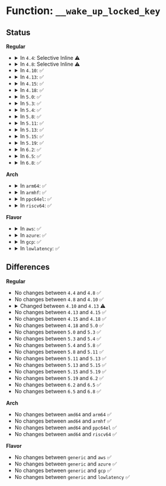 # Function: <code>__wake_up_locked_key</code>

## Status
<b>Regular</b>
<ul>
<li>
<details>
<summary>In <code>4.4</code>: Selective Inline ⚠️</summary>

```c
void __wake_up_locked_key(wait_queue_head_t *q, unsigned int mode, void *key);
```

**Collision:** Unique Global

**Inline:** Selective

**Transformation:** False

**Instances:**

```
In kernel/sched/wait.c (ffffffff810c3400)
Location: kernel/sched/wait.c:109
Inline: True
Inline callers:
  - kernel/sched/wait.c:abort_exclusive_wait
Direct callers:
  - fs/eventfd.c:eventfd_signal
  - fs/eventfd.c:eventfd_ctx_remove_wait_queue
  - fs/eventfd.c:eventfd_write
  - fs/eventfd.c:eventfd_ctx_read
  - fs/userfaultfd.c:__wake_userfault
  - fs/userfaultfd.c:__wake_userfault
  - fs/userfaultfd.c:userfaultfd_release
  - fs/userfaultfd.c:userfaultfd_release
  - drivers/dma-buf/dma-buf.c:dma_buf_poll_cb
```
**Symbols:**

```
ffffffff810c3400-ffffffff810c341a: __wake_up_locked_key (STB_GLOBAL)
```
</details>
</li>
<li>
<details>
<summary>In <code>4.8</code>: Selective Inline ⚠️</summary>

```c
void __wake_up_locked_key(wait_queue_head_t *q, unsigned int mode, void *key);
```

**Collision:** Unique Global

**Inline:** Selective

**Transformation:** False

**Instances:**

```
In kernel/sched/wait.c (ffffffff810c6f90)
Location: kernel/sched/wait.c:109
Inline: True
Inline callers:
  - kernel/sched/wait.c:abort_exclusive_wait
Direct callers:
  - fs/eventfd.c:eventfd_write
  - fs/eventfd.c:eventfd_ctx_read
  - fs/eventfd.c:eventfd_ctx_remove_wait_queue
  - fs/eventfd.c:eventfd_signal
  - fs/userfaultfd.c:__wake_userfault
  - fs/userfaultfd.c:__wake_userfault
  - fs/userfaultfd.c:userfaultfd_release
  - fs/userfaultfd.c:userfaultfd_release
  - drivers/dma-buf/dma-buf.c:dma_buf_poll_cb
```
**Symbols:**

```
ffffffff810c6d80-ffffffff810c6d9a: __wake_up_locked_key (STB_GLOBAL)
```
</details>
</li>
<li>
<details>
<summary>In <code>4.10</code>: ✅</summary>

```c
void __wake_up_locked_key(wait_queue_head_t *q, unsigned int mode, void *key);
```

**Collision:** Unique Global

**Inline:** No

**Transformation:** False

**Instances:**

```
In kernel/sched/wait.c (ffffffff810ccd60)
Location: kernel/sched/wait.c:109
Inline: False
Direct callers:
  - mm/filemap.c:wake_up_page_bit
  - fs/eventfd.c:eventfd_write
  - fs/eventfd.c:eventfd_ctx_read
  - fs/eventfd.c:eventfd_ctx_remove_wait_queue
  - fs/eventfd.c:eventfd_signal
  - fs/userfaultfd.c:__wake_userfault
  - fs/userfaultfd.c:__wake_userfault
  - fs/userfaultfd.c:userfaultfd_release
  - fs/userfaultfd.c:userfaultfd_release
  - drivers/dma-buf/dma-buf.c:dma_buf_poll_cb
```
**Symbols:**

```
ffffffff810ccd60-ffffffff810ccd7a: __wake_up_locked_key (STB_GLOBAL)
```
</details>
</li>
<li>
<details>
<summary>In <code>4.13</code>: ✅</summary>

```c
void __wake_up_locked_key(struct wait_queue_head *wq_head, unsigned int mode, void *key);
```

**Collision:** Unique Global

**Inline:** No

**Transformation:** False

**Instances:**

```
In kernel/sched/wait.c (ffffffff810c9630)
Location: kernel/sched/wait.c:111
Inline: False
Direct callers:
  - mm/filemap.c:wake_up_page_bit
  - fs/eventfd.c:eventfd_write
  - fs/eventfd.c:eventfd_ctx_read
  - fs/eventfd.c:eventfd_ctx_remove_wait_queue
  - fs/eventfd.c:eventfd_signal
  - fs/userfaultfd.c:__wake_userfault
  - fs/userfaultfd.c:__wake_userfault
  - fs/userfaultfd.c:userfaultfd_release
  - fs/userfaultfd.c:userfaultfd_release
  - drivers/dma-buf/dma-buf.c:dma_buf_poll_cb
```
**Symbols:**

```
ffffffff810c9630-ffffffff810c964a: __wake_up_locked_key (STB_GLOBAL)
```
</details>
</li>
<li>
<details>
<summary>In <code>4.15</code>: ✅</summary>

```c
void __wake_up_locked_key(struct wait_queue_head *wq_head, unsigned int mode, void *key);
```

**Collision:** Unique Global

**Inline:** No

**Transformation:** False

**Instances:**

```
In kernel/sched/wait.c (ffffffff810d0e50)
Location: kernel/sched/wait.c:162
Inline: False
Direct callers:
  - fs/eventfd.c:eventfd_write
  - fs/eventfd.c:eventfd_ctx_read
  - fs/eventfd.c:eventfd_ctx_remove_wait_queue
  - fs/eventfd.c:eventfd_signal
  - fs/userfaultfd.c:__wake_userfault
  - fs/userfaultfd.c:__wake_userfault
  - fs/userfaultfd.c:userfaultfd_release
  - fs/userfaultfd.c:userfaultfd_release
  - drivers/dma-buf/dma-buf.c:dma_buf_poll_cb
```
**Symbols:**

```
ffffffff810d0e50-ffffffff810d0e6d: __wake_up_locked_key (STB_GLOBAL)
```
</details>
</li>
<li>
<details>
<summary>In <code>4.18</code>: ✅</summary>

```c
void __wake_up_locked_key(struct wait_queue_head *wq_head, unsigned int mode, void *key);
```

**Collision:** Unique Global

**Inline:** No

**Transformation:** False

**Instances:**

```
In kernel/sched/wait.c (ffffffff810d93a0)
Location: kernel/sched/wait.c:156
Inline: False
Direct callers:
  - fs/eventfd.c:eventfd_write
  - fs/eventfd.c:eventfd_read
  - fs/eventfd.c:eventfd_ctx_remove_wait_queue
  - fs/eventfd.c:eventfd_signal
  - fs/userfaultfd.c:__wake_userfault
  - fs/userfaultfd.c:__wake_userfault
  - fs/userfaultfd.c:userfaultfd_release
  - fs/userfaultfd.c:userfaultfd_release
  - drivers/dma-buf/dma-buf.c:dma_buf_poll_cb
```
**Symbols:**

```
ffffffff810d93a0-ffffffff810d93bd: __wake_up_locked_key (STB_GLOBAL)
```
</details>
</li>
<li>
<details>
<summary>In <code>5.0</code>: ✅</summary>

```c
void __wake_up_locked_key(struct wait_queue_head *wq_head, unsigned int mode, void *key);
```

**Collision:** Unique Global

**Inline:** No

**Transformation:** False

**Instances:**

```
In kernel/sched/wait.c (ffffffff810e2ea0)
Location: kernel/sched/wait.c:158
Inline: False
Direct callers:
  - fs/timerfd.c:timerfd_ioctl
  - fs/timerfd.c:timerfd_clock_was_set
  - fs/timerfd.c:timerfd_triggered
  - fs/eventfd.c:eventfd_write
  - fs/eventfd.c:eventfd_read
  - fs/eventfd.c:eventfd_ctx_remove_wait_queue
  - fs/eventfd.c:eventfd_signal
  - fs/userfaultfd.c:__wake_userfault
  - fs/userfaultfd.c:userfaultfd_release
  - drivers/dma-buf/dma-buf.c:dma_buf_poll_cb
```
**Symbols:**

```
ffffffff810e2ea0-ffffffff810e2ebd: __wake_up_locked_key (STB_GLOBAL)
```
</details>
</li>
<li>
<details>
<summary>In <code>5.3</code>: ✅</summary>

```c
void __wake_up_locked_key(struct wait_queue_head *wq_head, unsigned int mode, void *key);
```

**Collision:** Unique Global

**Inline:** No

**Transformation:** False

**Instances:**

```
In kernel/sched/wait.c (ffffffff810e9aa0)
Location: kernel/sched/wait.c:155
Inline: False
Direct callers:
  - fs/timerfd.c:timerfd_ioctl
  - fs/timerfd.c:timerfd_clock_was_set
  - fs/timerfd.c:timerfd_triggered
  - fs/eventfd.c:eventfd_write
  - fs/eventfd.c:eventfd_read
  - fs/eventfd.c:eventfd_ctx_remove_wait_queue
  - fs/eventfd.c:eventfd_signal
  - fs/userfaultfd.c:__wake_userfault
  - fs/userfaultfd.c:userfaultfd_release
  - drivers/dma-buf/dma-buf.c:dma_buf_poll_cb
```
**Symbols:**

```
ffffffff810e9aa0-ffffffff810e9abd: __wake_up_locked_key (STB_GLOBAL)
```
</details>
</li>
<li>
<details>
<summary>In <code>5.4</code>: ✅</summary>

```c
void __wake_up_locked_key(struct wait_queue_head *wq_head, unsigned int mode, void *key);
```

**Collision:** Unique Global

**Inline:** No

**Transformation:** False

**Instances:**

```
In kernel/sched/wait.c (ffffffff810f5470)
Location: kernel/sched/wait.c:155
Inline: False
Direct callers:
  - fs/timerfd.c:timerfd_ioctl
  - fs/timerfd.c:timerfd_clock_was_set
  - fs/timerfd.c:timerfd_triggered
  - fs/eventfd.c:eventfd_write
  - fs/eventfd.c:eventfd_read
  - fs/eventfd.c:eventfd_ctx_remove_wait_queue
  - fs/eventfd.c:eventfd_signal
  - fs/userfaultfd.c:__wake_userfault
  - fs/userfaultfd.c:userfaultfd_release
  - block/blk-iocost.c:iocg_kick_waitq
  - drivers/dma-buf/dma-buf.c:dma_buf_poll_cb
```
**Symbols:**

```
ffffffff810f5470-ffffffff810f548d: __wake_up_locked_key (STB_GLOBAL)
```
</details>
</li>
<li>
<details>
<summary>In <code>5.8</code>: ✅</summary>

```c
void __wake_up_locked_key(struct wait_queue_head *wq_head, unsigned int mode, void *key);
```

**Collision:** Unique Global

**Inline:** No

**Transformation:** False

**Instances:**

```
In kernel/sched/wait.c (ffffffff810feb90)
Location: kernel/sched/wait.c:155
Inline: False
Direct callers:
  - fs/timerfd.c:timerfd_ioctl
  - fs/timerfd.c:timerfd_clock_was_set
  - fs/timerfd.c:timerfd_alarmproc
  - fs/timerfd.c:timerfd_tmrproc
  - fs/eventfd.c:eventfd_write
  - fs/eventfd.c:eventfd_read
  - fs/eventfd.c:eventfd_ctx_remove_wait_queue
  - fs/eventfd.c:eventfd_signal
  - fs/userfaultfd.c:__wake_userfault
  - fs/userfaultfd.c:userfaultfd_release
  - block/blk-iocost.c:iocg_kick_waitq
  - drivers/dma-buf/dma-buf.c:dma_buf_poll
  - drivers/dma-buf/dma-buf.c:dma_buf_poll
  - drivers/dma-buf/dma-buf.c:dma_buf_poll
  - drivers/dma-buf/dma-buf.c:dma_buf_poll
```
**Symbols:**

```
ffffffff810feb90-ffffffff810febad: __wake_up_locked_key (STB_GLOBAL)
```
</details>
</li>
<li>
<details>
<summary>In <code>5.11</code>: ✅</summary>

```c
void __wake_up_locked_key(struct wait_queue_head *wq_head, unsigned int mode, void *key);
```

**Collision:** Unique Global

**Inline:** No

**Transformation:** False

**Instances:**

```
In kernel/sched/wait.c (ffffffff810fd510)
Location: kernel/sched/wait.c:170
Inline: False
Direct callers:
  - fs/timerfd.c:timerfd_ioctl
  - fs/timerfd.c:timerfd_clock_was_set
  - fs/timerfd.c:timerfd_alarmproc
  - fs/timerfd.c:timerfd_tmrproc
  - fs/eventfd.c:eventfd_write
  - fs/eventfd.c:eventfd_read
  - fs/eventfd.c:eventfd_ctx_remove_wait_queue
  - fs/eventfd.c:eventfd_signal
  - fs/userfaultfd.c:__wake_userfault
  - fs/userfaultfd.c:userfaultfd_release
  - block/blk-iocost.c:iocg_kick_waitq
  - drivers/dma-buf/dma-buf.c:dma_buf_poll
  - drivers/dma-buf/dma-buf.c:dma_buf_poll
  - drivers/dma-buf/dma-buf.c:dma_buf_poll
  - drivers/dma-buf/dma-buf.c:dma_buf_poll
```
**Symbols:**

```
ffffffff810fd510-ffffffff810fd52d: __wake_up_locked_key (STB_GLOBAL)
```
</details>
</li>
<li>
<details>
<summary>In <code>5.13</code>: ✅</summary>

```c
void __wake_up_locked_key(struct wait_queue_head *wq_head, unsigned int mode, void *key);
```

**Collision:** Unique Global

**Inline:** No

**Transformation:** False

**Instances:**

```
In kernel/sched/wait.c (ffffffff810ff8d0)
Location: kernel/sched/wait.c:170
Inline: False
Direct callers:
  - fs/timerfd.c:timerfd_ioctl
  - fs/timerfd.c:timerfd_clock_was_set
  - fs/timerfd.c:timerfd_alarmproc
  - fs/timerfd.c:timerfd_tmrproc
  - fs/eventfd.c:eventfd_write
  - fs/eventfd.c:eventfd_read
  - fs/eventfd.c:eventfd_ctx_remove_wait_queue
  - fs/eventfd.c:eventfd_signal
  - fs/userfaultfd.c:__wake_userfault
  - fs/userfaultfd.c:userfaultfd_release
  - block/blk-iocost.c:iocg_kick_waitq
  - drivers/dma-buf/dma-buf.c:dma_buf_poll
  - drivers/dma-buf/dma-buf.c:dma_buf_poll
  - drivers/dma-buf/dma-buf.c:dma_buf_poll
  - drivers/dma-buf/dma-buf.c:dma_buf_poll
```
**Symbols:**

```
ffffffff810ff8d0-ffffffff810ff8ed: __wake_up_locked_key (STB_GLOBAL)
```
</details>
</li>
<li>
<details>
<summary>In <code>5.15</code>: ✅</summary>

```c
void __wake_up_locked_key(struct wait_queue_head *wq_head, unsigned int mode, void *key);
```

**Collision:** Unique Global

**Inline:** No

**Transformation:** False

**Instances:**

```
In kernel/sched/wait.c (ffffffff8111b9c0)
Location: kernel/sched/wait.c:170
Inline: False
Direct callers:
  - fs/timerfd.c:timerfd_ioctl
  - fs/timerfd.c:timerfd_clock_was_set
  - fs/timerfd.c:timerfd_alarmproc
  - fs/timerfd.c:timerfd_tmrproc
  - fs/eventfd.c:eventfd_write
  - fs/eventfd.c:eventfd_read
  - fs/eventfd.c:eventfd_ctx_remove_wait_queue
  - fs/eventfd.c:eventfd_signal
  - fs/userfaultfd.c:__wake_userfault
  - fs/userfaultfd.c:userfaultfd_release
  - block/blk-iocost.c:iocg_kick_waitq
  - drivers/dma-buf/dma-buf.c:dma_buf_poll
  - drivers/dma-buf/dma-buf.c:dma_buf_poll
```
**Symbols:**

```
ffffffff8111b9c0-ffffffff8111b9dd: __wake_up_locked_key (STB_GLOBAL)
```
</details>
</li>
<li>
<details>
<summary>In <code>5.19</code>: ✅</summary>

```c
void __wake_up_locked_key(struct wait_queue_head *wq_head, unsigned int mode, void *key);
```

**Collision:** Unique Global

**Inline:** No

**Transformation:** False

**Instances:**

```
In kernel/sched/build_utility.c (ffffffff8113bd00)
Location: kernel/sched/wait.c:169
Inline: False
Direct callers:
  - fs/timerfd.c:timerfd_ioctl
  - fs/timerfd.c:timerfd_clock_was_set
  - fs/timerfd.c:timerfd_alarmproc
  - fs/timerfd.c:timerfd_tmrproc
  - fs/eventfd.c:eventfd_write
  - fs/eventfd.c:eventfd_read
  - fs/eventfd.c:eventfd_ctx_remove_wait_queue
  - fs/eventfd.c:eventfd_signal
  - fs/userfaultfd.c:__wake_userfault
  - fs/userfaultfd.c:userfaultfd_release
  - block/blk-iocost.c:iocg_kick_waitq
  - drivers/dma-buf/dma-buf.c:dma_buf_poll
  - drivers/dma-buf/dma-buf.c:dma_buf_poll
```
**Symbols:**

```
ffffffff8113bd00-ffffffff8113bd31: __wake_up_locked_key (STB_GLOBAL)
```
</details>
</li>
<li>
<details>
<summary>In <code>6.2</code>: ✅</summary>

```c
void __wake_up_locked_key(struct wait_queue_head *wq_head, unsigned int mode, void *key);
```

**Collision:** Unique Global

**Inline:** No

**Transformation:** False

**Instances:**

```
In kernel/sched/build_utility.c (ffffffff811667d0)
Location: kernel/sched/wait.c:173
Inline: False
Direct callers:
  - fs/timerfd.c:timerfd_ioctl
  - fs/timerfd.c:timerfd_clock_was_set
  - fs/timerfd.c:timerfd_alarmproc
  - fs/timerfd.c:timerfd_tmrproc
  - fs/eventfd.c:eventfd_write
  - fs/eventfd.c:eventfd_read
  - fs/eventfd.c:eventfd_ctx_remove_wait_queue
  - fs/eventfd.c:eventfd_signal_mask
  - fs/userfaultfd.c:__wake_userfault
  - fs/userfaultfd.c:userfaultfd_release
  - block/blk-iocost.c:iocg_kick_waitq
  - drivers/dma-buf/dma-buf.c:dma_buf_poll
  - drivers/dma-buf/dma-buf.c:dma_buf_poll
```
**Symbols:**

```
ffffffff811667d0-ffffffff81166801: __wake_up_locked_key (STB_GLOBAL)
```
</details>
</li>
<li>
<details>
<summary>In <code>6.5</code>: ✅</summary>

```c
void __wake_up_locked_key(struct wait_queue_head *wq_head, unsigned int mode, void *key);
```

**Collision:** Unique Global

**Inline:** No

**Transformation:** False

**Instances:**

```
In kernel/sched/build_utility.c (ffffffff81176c40)
Location: kernel/sched/wait.c:173
Inline: False
Direct callers:
  - fs/timerfd.c:timerfd_ioctl
  - fs/timerfd.c:timerfd_clock_was_set
  - fs/timerfd.c:timerfd_alarmproc
  - fs/timerfd.c:timerfd_tmrproc
  - fs/eventfd.c:eventfd_write
  - fs/eventfd.c:eventfd_read
  - fs/eventfd.c:eventfd_ctx_remove_wait_queue
  - fs/eventfd.c:eventfd_signal_mask
  - fs/userfaultfd.c:__wake_userfault
  - fs/userfaultfd.c:userfaultfd_release
  - block/blk-iocost.c:iocg_kick_waitq
  - drivers/dma-buf/dma-buf.c:dma_buf_poll
  - drivers/dma-buf/dma-buf.c:dma_buf_poll
```
**Symbols:**

```
ffffffff81176c40-ffffffff81176c71: __wake_up_locked_key (STB_GLOBAL)
```
</details>
</li>
<li>
<details>
<summary>In <code>6.8</code>: ✅</summary>

```c
void __wake_up_locked_key(struct wait_queue_head *wq_head, unsigned int mode, void *key);
```

**Collision:** Unique Global

**Inline:** No

**Transformation:** False

**Instances:**

```
In kernel/sched/build_utility.c (ffffffff81184c70)
Location: kernel/sched/wait.c:145
Inline: False
Direct callers:
  - mm/filemap.c:folio_wake_bit
  - fs/timerfd.c:timerfd_ioctl
  - fs/timerfd.c:timerfd_clock_was_set
  - fs/timerfd.c:timerfd_alarmproc
  - fs/timerfd.c:timerfd_tmrproc
  - fs/eventfd.c:eventfd_write
  - fs/eventfd.c:eventfd_read
  - fs/eventfd.c:eventfd_ctx_remove_wait_queue
  - fs/eventfd.c:eventfd_signal_mask
  - fs/userfaultfd.c:__wake_userfault
  - fs/userfaultfd.c:userfaultfd_release
  - block/blk-iocost.c:iocg_kick_waitq
  - drivers/dma-buf/dma-buf.c:dma_buf_poll
  - drivers/dma-buf/dma-buf.c:dma_buf_poll
```
**Symbols:**

```
ffffffff81184c70-ffffffff81184c9b: __wake_up_locked_key (STB_GLOBAL)
```
</details>
</li>
</ul>
<b>Arch</b>
<ul>
<li>
<details>
<summary>In <code>arm64</code>: ✅</summary>

```c
void __wake_up_locked_key(struct wait_queue_head *wq_head, unsigned int mode, void *key);
```

**Collision:** Unique Global

**Inline:** No

**Transformation:** False

**Instances:**

```
In kernel/sched/wait.c (ffff800010157ff0)
Location: kernel/sched/wait.c:155
Inline: False
Direct callers:
  - fs/timerfd.c:timerfd_ioctl
  - fs/timerfd.c:timerfd_clock_was_set
  - fs/timerfd.c:timerfd_triggered
  - fs/eventfd.c:eventfd_write
  - fs/eventfd.c:eventfd_read
  - fs/eventfd.c:eventfd_ctx_remove_wait_queue
  - fs/eventfd.c:eventfd_signal
  - fs/userfaultfd.c:__wake_userfault
  - fs/userfaultfd.c:userfaultfd_release
  - block/blk-iocost.c:iocg_kick_waitq
  - drivers/dma-buf/dma-buf.c:dma_buf_poll_cb
```
**Symbols:**

```
ffff800010157ff0-ffff800010158040: __wake_up_locked_key (STB_GLOBAL)
```
</details>
</li>
<li>
<details>
<summary>In <code>armhf</code>: ✅</summary>

```c
void __wake_up_locked_key(struct wait_queue_head *wq_head, unsigned int mode, void *key);
```

**Collision:** Unique Global

**Inline:** No

**Transformation:** False

**Instances:**

```
In kernel/sched/wait.c (c03a5b00)
Location: kernel/sched/wait.c:155
Inline: False
Direct callers:
  - fs/timerfd.c:timerfd_ioctl
  - fs/timerfd.c:timerfd_clock_was_set
  - fs/timerfd.c:timerfd_triggered
  - fs/eventfd.c:eventfd_write
  - fs/eventfd.c:eventfd_read
  - fs/eventfd.c:eventfd_ctx_remove_wait_queue
  - fs/eventfd.c:eventfd_signal
  - fs/userfaultfd.c:__wake_userfault
  - fs/userfaultfd.c:userfaultfd_release
  - block/blk-iocost.c:iocg_kick_waitq
  - drivers/dma-buf/dma-buf.c:dma_buf_poll_cb
```
**Symbols:**

```
c03a5b00-c03a5b30: __wake_up_locked_key (STB_GLOBAL)
```
</details>
</li>
<li>
<details>
<summary>In <code>ppc64el</code>: ✅</summary>

```c
void __wake_up_locked_key(struct wait_queue_head *wq_head, unsigned int mode, void *key);
```

**Collision:** Unique Global

**Inline:** No

**Transformation:** False

**Instances:**

```
In kernel/sched/wait.c (c0000000001acb40)
Location: kernel/sched/wait.c:155
Inline: False
Direct callers:
  - fs/timerfd.c:timerfd_ioctl
  - fs/timerfd.c:timerfd_clock_was_set
  - fs/timerfd.c:timerfd_triggered
  - fs/eventfd.c:eventfd_write
  - fs/eventfd.c:eventfd_read
  - fs/eventfd.c:eventfd_ctx_remove_wait_queue
  - fs/eventfd.c:eventfd_signal
  - fs/userfaultfd.c:__wake_userfault
  - fs/userfaultfd.c:userfaultfd_release
  - block/blk-iocost.c:iocg_kick_waitq
  - drivers/dma-buf/dma-buf.c:dma_buf_poll_cb
```
**Symbols:**

```
c0000000001acb40-c0000000001acb64: __wake_up_locked_key (STB_GLOBAL)
```
</details>
</li>
<li>
<details>
<summary>In <code>riscv64</code>: ✅</summary>

```c
void __wake_up_locked_key(struct wait_queue_head *wq_head, unsigned int mode, void *key);
```

**Collision:** Unique Global

**Inline:** No

**Transformation:** False

**Instances:**

```
In kernel/sched/wait.c (ffffffe0000fea30)
Location: kernel/sched/wait.c:155
Inline: False
Direct callers:
  - fs/timerfd.c:timerfd_ioctl
  - fs/timerfd.c:timerfd_clock_was_set
  - fs/timerfd.c:timerfd_triggered
  - fs/eventfd.c:eventfd_write
  - fs/eventfd.c:eventfd_read
  - fs/eventfd.c:eventfd_ctx_remove_wait_queue
  - fs/eventfd.c:eventfd_signal
  - fs/userfaultfd.c:__wake_userfault
  - fs/userfaultfd.c:userfaultfd_release
  - block/blk-iocost.c:iocg_kick_waitq
  - drivers/dma-buf/dma-buf.c:dma_buf_poll_cb
```
**Symbols:**

```
ffffffe0000fea30-ffffffe0000fea70: __wake_up_locked_key (STB_GLOBAL)
```
</details>
</li>
</ul>
<b>Flavor</b>
<ul>
<li>
<details>
<summary>In <code>aws</code>: ✅</summary>

```c
void __wake_up_locked_key(struct wait_queue_head *wq_head, unsigned int mode, void *key);
```

**Collision:** Unique Global

**Inline:** No

**Transformation:** False

**Instances:**

```
In kernel/sched/wait.c (ffffffff810ee870)
Location: kernel/sched/wait.c:155
Inline: False
Direct callers:
  - fs/timerfd.c:timerfd_ioctl
  - fs/timerfd.c:timerfd_clock_was_set
  - fs/timerfd.c:timerfd_triggered
  - fs/eventfd.c:eventfd_write
  - fs/eventfd.c:eventfd_read
  - fs/eventfd.c:eventfd_ctx_remove_wait_queue
  - fs/eventfd.c:eventfd_signal
  - fs/userfaultfd.c:__wake_userfault
  - fs/userfaultfd.c:userfaultfd_release
  - block/blk-iocost.c:iocg_kick_waitq
  - drivers/dma-buf/dma-buf.c:dma_buf_poll_cb
```
**Symbols:**

```
ffffffff810ee870-ffffffff810ee88d: __wake_up_locked_key (STB_GLOBAL)
```
</details>
</li>
<li>
<details>
<summary>In <code>azure</code>: ✅</summary>

```c
void __wake_up_locked_key(struct wait_queue_head *wq_head, unsigned int mode, void *key);
```

**Collision:** Unique Global

**Inline:** No

**Transformation:** False

**Instances:**

```
In kernel/sched/wait.c (ffffffff810de900)
Location: kernel/sched/wait.c:155
Inline: False
Direct callers:
  - fs/timerfd.c:timerfd_ioctl
  - fs/timerfd.c:timerfd_clock_was_set
  - fs/timerfd.c:timerfd_triggered
  - fs/eventfd.c:eventfd_write
  - fs/eventfd.c:eventfd_read
  - fs/eventfd.c:eventfd_ctx_remove_wait_queue
  - fs/eventfd.c:eventfd_signal
  - fs/userfaultfd.c:__wake_userfault
  - fs/userfaultfd.c:userfaultfd_release
  - block/blk-iocost.c:iocg_kick_waitq
  - drivers/dma-buf/dma-buf.c:dma_buf_poll_cb
```
**Symbols:**

```
ffffffff810de900-ffffffff810de91d: __wake_up_locked_key (STB_GLOBAL)
```
</details>
</li>
<li>
<details>
<summary>In <code>gcp</code>: ✅</summary>

```c
void __wake_up_locked_key(struct wait_queue_head *wq_head, unsigned int mode, void *key);
```

**Collision:** Unique Global

**Inline:** No

**Transformation:** False

**Instances:**

```
In kernel/sched/wait.c (ffffffff810eb9a0)
Location: kernel/sched/wait.c:155
Inline: False
Direct callers:
  - fs/timerfd.c:timerfd_ioctl
  - fs/timerfd.c:timerfd_clock_was_set
  - fs/timerfd.c:timerfd_triggered
  - fs/eventfd.c:eventfd_write
  - fs/eventfd.c:eventfd_read
  - fs/eventfd.c:eventfd_ctx_remove_wait_queue
  - fs/eventfd.c:eventfd_signal
  - fs/userfaultfd.c:__wake_userfault
  - fs/userfaultfd.c:userfaultfd_release
  - block/blk-iocost.c:iocg_kick_waitq
  - drivers/dma-buf/dma-buf.c:dma_buf_poll_cb
```
**Symbols:**

```
ffffffff810eb9a0-ffffffff810eb9bd: __wake_up_locked_key (STB_GLOBAL)
```
</details>
</li>
<li>
<details>
<summary>In <code>lowlatency</code>: ✅</summary>

```c
void __wake_up_locked_key(struct wait_queue_head *wq_head, unsigned int mode, void *key);
```

**Collision:** Unique Global

**Inline:** No

**Transformation:** False

**Instances:**

```
In kernel/sched/wait.c (ffffffff810f6a00)
Location: kernel/sched/wait.c:155
Inline: False
Direct callers:
  - fs/timerfd.c:timerfd_ioctl
  - fs/timerfd.c:timerfd_clock_was_set
  - fs/timerfd.c:timerfd_triggered
  - fs/eventfd.c:eventfd_write
  - fs/eventfd.c:eventfd_read
  - fs/eventfd.c:eventfd_ctx_remove_wait_queue
  - fs/eventfd.c:eventfd_signal
  - fs/userfaultfd.c:__wake_userfault
  - fs/userfaultfd.c:userfaultfd_release
  - block/blk-iocost.c:iocg_kick_waitq
  - drivers/dma-buf/dma-buf.c:dma_buf_poll_cb
```
**Symbols:**

```
ffffffff810f6a00-ffffffff810f6a1d: __wake_up_locked_key (STB_GLOBAL)
```
</details>
</li>
</ul>

## Differences
<b>Regular</b>
<ul>
<li>
No changes between <code>4.4</code> and <code>4.8</code> ✅
</li>
<li>
No changes between <code>4.8</code> and <code>4.10</code> ✅
</li>
<li>
<details>
<summary>Changed between <code>4.10</code> and <code>4.13</code> ⚠️</summary>
<ul>
<li>
<b>Param added. </b>
<code>struct wait_queue_head *wq_head</code>
</li>
<li>
<b>Param removed. </b>
<code>wait_queue_head_t *q</code>
</li>
</ul>
</details>
</li>
<li>
No changes between <code>4.13</code> and <code>4.15</code> ✅
</li>
<li>
No changes between <code>4.15</code> and <code>4.18</code> ✅
</li>
<li>
No changes between <code>4.18</code> and <code>5.0</code> ✅
</li>
<li>
No changes between <code>5.0</code> and <code>5.3</code> ✅
</li>
<li>
No changes between <code>5.3</code> and <code>5.4</code> ✅
</li>
<li>
No changes between <code>5.4</code> and <code>5.8</code> ✅
</li>
<li>
No changes between <code>5.8</code> and <code>5.11</code> ✅
</li>
<li>
No changes between <code>5.11</code> and <code>5.13</code> ✅
</li>
<li>
No changes between <code>5.13</code> and <code>5.15</code> ✅
</li>
<li>
No changes between <code>5.15</code> and <code>5.19</code> ✅
</li>
<li>
No changes between <code>5.19</code> and <code>6.2</code> ✅
</li>
<li>
No changes between <code>6.2</code> and <code>6.5</code> ✅
</li>
<li>
No changes between <code>6.5</code> and <code>6.8</code> ✅
</li>
</ul>
<b>Arch</b>
<ul>
<li>
No changes between <code>amd64</code> and <code>arm64</code> ✅
</li>
<li>
No changes between <code>amd64</code> and <code>armhf</code> ✅
</li>
<li>
No changes between <code>amd64</code> and <code>ppc64el</code> ✅
</li>
<li>
No changes between <code>amd64</code> and <code>riscv64</code> ✅
</li>
</ul>
<b>Flavor</b>
<ul>
<li>
No changes between <code>generic</code> and <code>aws</code> ✅
</li>
<li>
No changes between <code>generic</code> and <code>azure</code> ✅
</li>
<li>
No changes between <code>generic</code> and <code>gcp</code> ✅
</li>
<li>
No changes between <code>generic</code> and <code>lowlatency</code> ✅
</li>
</ul>
